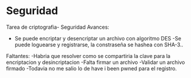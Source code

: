 # Seguridad
Tarea de criptografia- Seguridad
Avances:
- Se puede encriptar y desencriptar un archivo con algoritmo DES
-Se puede loguearse y registrarse, la constraseña se hashea con SHA-3..

Faltantes: 
-Habria que resolver como se compartiria la clave para la encriptacion y desincriptacion
-Falta firmar un archivo
-Validar un archivo firmado
-Todavia no me salio lo de have i been pwned para el registro.
